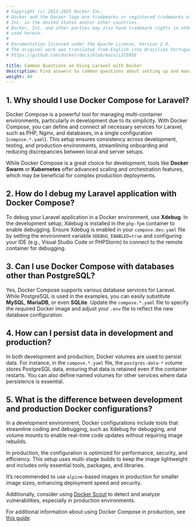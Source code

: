 ```yaml
---
# Copyright (c) 2013-2025 Docker Inc.
# Docker and the Docker logo are trademarks or registered trademarks of Docker,
# Inc. in the United States and/or other countries.
# Docker, Inc. and other parties may also have trademark rights in other terms
# used herein.
#
# Documentation licensed under the Apache License, Version 2.0.
# The original work was translated from English into Brazilian Portuguese.
# https://github.com/docker/docs/blob/main/LICENSE

title: Common Questions on Using Laravel with Docker
description: Find answers to common questions about setting up and managing Laravel environments with Docker Compose, including troubleshooting and best practices.
weight: 40
---
```

<!-- vale Docker.HeadingLength = NO -->

## 1. Why should I use Docker Compose for Laravel?

Docker Compose is a powerful tool for managing multi-container environments, particularly in development due to its simplicity. With Docker Compose, you can define and connect all necessary services for Laravel, such as PHP, Nginx, and databases, in a single configuration (`compose.*.yaml`). This setup ensures consistency across development, testing, and production environments, streamlining onboarding and reducing discrepancies between local and server setups.

While Docker Compose is a great choice for development, tools like **Docker Swarm** or **Kubernetes** offer advanced scaling and orchestration features, which may be beneficial for complex production deployments.

## 2. How do I debug my Laravel application with Docker Compose?

To debug your Laravel application in a Docker environment, use **Xdebug**. In the development setup, Xdebug is installed in the `php-fpm` container to enable debugging. Ensure Xdebug is enabled in your `compose.dev.yaml` file by setting the environment variable `XDEBUG_ENABLED=true` and configuring your IDE (e.g., Visual Studio Code or PHPStorm) to connect to the remote container for debugging.

## 3. Can I use Docker Compose with databases other than PostgreSQL?

Yes, Docker Compose supports various database services for Laravel. While PostgreSQL is used in the examples, you can easily substitute **MySQL**, **MariaDB**, or even **SQLite**. Update the `compose.*.yaml` file to specify the required Docker image and adjust your `.env` file to reflect the new database configuration.

## 4. How can I persist data in development and production?

In both development and production, Docker volumes are used to persist data. For instance, in the `compose.*.yaml` file, the `postgres-data-*` volume stores PostgreSQL data, ensuring that data is retained even if the container restarts. You can also define named volumes for other services where data persistence is essential.

## 5. What is the difference between development and production Docker configurations?

In a development environment, Docker configurations include tools that streamline coding and debugging, such as Xdebug for debugging, and volume mounts to enable real-time code updates without requiring image rebuilds.

In production, the configuration is optimized for performance, security, and efficiency. This setup uses multi-stage builds to keep the image lightweight and includes only essential tools, packages, and libraries.

It’s recommended to use `alpine`-based images in production for smaller image sizes, enhancing deployment speed and security.

Additionally, consider using [Docker Scout](/manuals/scout/_index.md) to detect and analyze vulnerabilities, especially in production environments.

For additional information about using Docker Compose in production, see [this guide](/compose/how-tos/production/).
